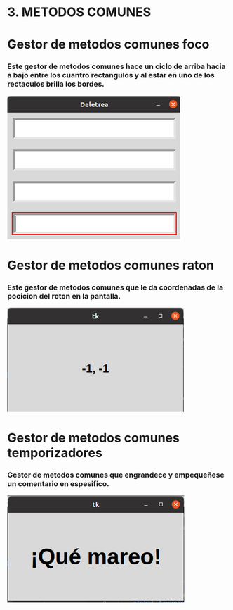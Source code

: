 # 3. METODOS COMUNES

# Gestor de metodos comunes foco

### Este gestor de metodos comunes hace un ciclo de arriba hacia a bajo entre los cuantro rectangulos y al estar en uno de los rectaculos brilla los bordes.

![foco](foco.png "foco")

# Gestor de metodos comunes raton

### Este gestor de metodos comunes que le da coordenadas de la pocicion del roton en la pantalla.

![roton](raton.png "raton")

# Gestor de metodos comunes temporizadores

### Gestor de metodos comunes que engrandece y empequeñese un comentario en espesifico.

![temporizadores](temporizadores.png "temporizadores")